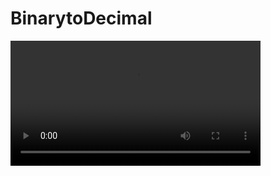 # BinarytoDecimal

<video width="400" controls autoplay>
    <source src="D:/BinarytoDecimal" type="video/mp4">
</video>
